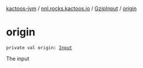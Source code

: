 [kactoos-jvm](../../index.md) / [nnl.rocks.kactoos.io](../index.md) / [GzipInput](index.md) / [origin](./origin.md)

# origin

`private val origin: `[`Input`](../../nnl.rocks.kactoos/-input/index.md)

The input

